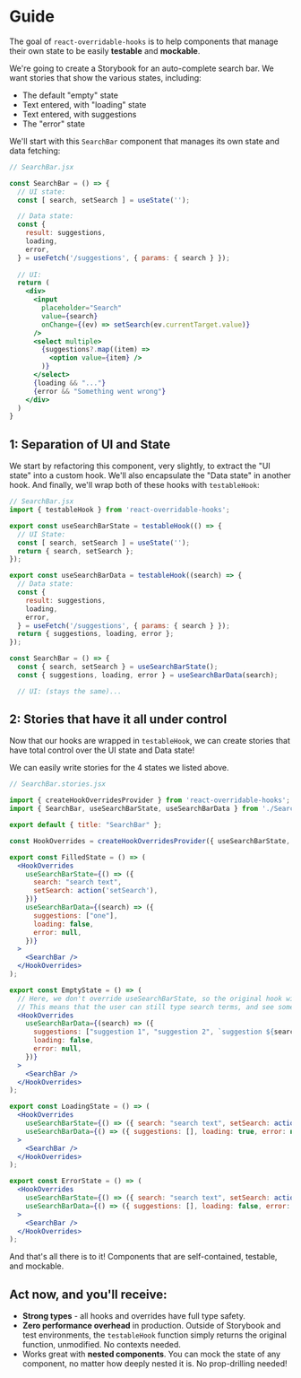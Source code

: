 # Guide

The goal of `react-overridable-hooks` is to help components that manage their own state to be easily **testable** and **mockable**.  

We're going to create a Storybook for an auto-complete search bar.
We want stories that show the various states, including:
- The default "empty" state
- Text entered, with "loading" state
- Text entered, with suggestions
- The "error" state

We'll start with this `SearchBar` component that manages its own state and data fetching:

```jsx
// SearchBar.jsx

const SearchBar = () => {
  // UI state:
  const [ search, setSearch ] = useState('');

  // Data state:
  const {
    result: suggestions,
    loading,
    error,
  } = useFetch('/suggestions', { params: { search } });
  
  // UI:
  return (
    <div>
      <input
        placeholder="Search"
        value={search}
        onChange={(ev) => setSearch(ev.currentTarget.value)}
      />
      <select multiple>
        {suggestions?.map((item) =>
          <option value={item} />
        )}
      </select>
      {loading && "..."}
      {error && "Something went wrong"}
    </div>
  )
}
```


## 1: Separation of UI and State

We start by refactoring this component, very slightly, to extract the "UI state" into a custom hook.  We'll also encapsulate the "Data state" in another hook.  And finally, we'll wrap both of these hooks with `testableHook`:

```jsx
// SearchBar.jsx
import { testableHook } from 'react-overridable-hooks';

export const useSearchBarState = testableHook(() => {
  // UI State:
  const [ search, setSearch ] = useState('');
  return { search, setSearch };
});

export const useSearchBarData = testableHook((search) => {
  // Data state:
  const {
    result: suggestions,
    loading,
    error,
  } = useFetch('/suggestions', { params: { search } });
  return { suggestions, loading, error };
});

const SearchBar = () => {
  const { search, setSearch } = useSearchBarState();
  const { suggestions, loading, error } = useSearchBarData(search);

  // UI: (stays the same)...
```

## 2: Stories that have it all under control

Now that our hooks are wrapped in `testableHook`, we can create stories that have total control over the UI state and Data state!

We can easily write stories for the 4 states we listed above. 

```jsx
// SearchBar.stories.jsx

import { createHookOverridesProvider } from 'react-overridable-hooks';
import { SearchBar, useSearchBarState, useSearchBarData } from './SearchBar';

export default { title: "SearchBar" };

const HookOverrides = createHookOverridesProvider({ useSearchBarState, useSearchBarData });

export const FilledState = () => (
  <HookOverrides
    useSearchBarState={() => ({ 
      search: "search text", 
      setSearch: action('setSearch'),
    })}
    useSearchBarData={(search) => ({ 
      suggestions: ["one"], 
      loading: false, 
      error: null,
    })}
  >
    <SearchBar />
  </HookOverrides>
);

export const EmptyState = () => (
  // Here, we don't override useSearchBarState, so the original hook will still be used,
  // This means that the user can still type search terms, and see some results.  
  <HookOverrides
    useSearchBarData={(search) => ({
      suggestions: ["suggestion 1", "suggestion 2", `suggestion ${search}`],
      loading: false,
      error: null,
    })}
  >
    <SearchBar />
  </HookOverrides>
);

export const LoadingState = () => (
  <HookOverrides
    useSearchBarState={() => ({ search: "search text", setSearch: action('setSearch') })}
    useSearchBarData={() => ({ suggestions: [], loading: true, error: null })}
  >
    <SearchBar />
  </HookOverrides>
);

export const ErrorState = () => (
  <HookOverrides
    useSearchBarState={() => ({ search: "search text", setSearch: action('setSearch') })}
    useSearchBarData={() => ({ suggestions: [], loading: false, error: new Error('Some Error') })}
  >
    <SearchBar />
  </HookOverrides>
);
```
And that's all there is to it!  Components that are self-contained, testable, and mockable.

## Act now, and you'll receive:

- **Strong types** - all hooks and overrides have full type safety.
- **Zero performance overhead** in production.  Outside of Storybook and test environments, the `testableHook` function simply returns the original function, unmodified.  No contexts needed.
- Works great with **nested components**. You can mock the state of any component, no matter how deeply nested it is.  No prop-drilling needed!
